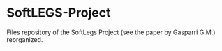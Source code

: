 # SoftLEGS-Project
Files repository of the SoftLegs Project (see the paper by Gasparri G.M.) reorganized.
